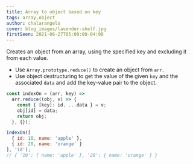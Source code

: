```yaml
---
title: Array to object based on key
tags: array,object
author: chalarangelo
cover: blog_images/lavender-shelf.jpg
firstSeen: 2021-06-27T05:00:00-04:00
---
```


Creates an object from an array, using the specified key and excluding it from each value.

- Use `Array.prototype.reduce()` to create an object from `arr`.
- Use object destructuring to get the value of the given `key` and the associated `data` and add the key-value pair to the object.

```js
const indexOn = (arr, key) =>
  arr.reduce((obj, v) => {
    const { [key]: id, ...data } = v;
    obj[id] = data;
    return obj;
  }, {});
```

```js
indexOn([
  { id: 10, name: 'apple' },
  { id: 20, name: 'orange' }
], 'id');
// { '10': { name: 'apple' }, '20': { name: 'orange' } }
```
